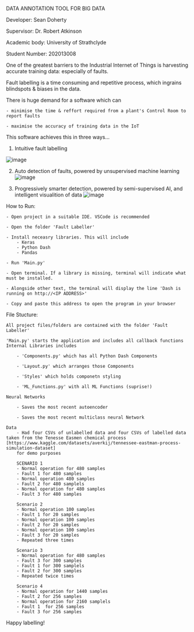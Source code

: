 DATA ANNOTATION TOOL FOR BIG DATA

Developer: Sean Doherty

Supervisor: Dr. Robert Atkinson

Academic body: University of Strathclyde

Student Number: 202013008

One of the greatest barriers to the Industrial Internet of Things is harvesting accurate training data: especially of faults. 

Fault labelling is a time consuming and repetitive process, which ingrains blindspots & biases in the data. 

There is huge demand for a software which can

	- minimise the time & reffort required from a plant's Control Room to report faults
 
 	- maximise the accuracy of training data in the IoT

This software achieves this in three ways...

1) Intuitive fault labelling

![image](https://github.com/SeanDoherty-Strath/Scripts/assets/113599995/b6f0be35-54cb-4cd4-ad42-ec33a808ae8c)

2) Auto detection of faults, powered by unsupervised machine learning
![image](https://github.com/SeanDoherty-Strath/Scripts/assets/113599995/95f1c731-9349-4b72-9c19-d3c59926601f)

3) Progressively smarter detection, powered by semi-supervised AI, and intelligent visualition of data
![image](https://github.com/SeanDoherty-Strath/Scripts/assets/113599995/8d3f19bc-f50a-4062-be3b-e335c32b3545)



How to Run:

    - Open project in a suitable IDE. VSCode is recommended
	
    - Open the folder 'Fault Labeller'
	
    - Install neceasry libraries. This will include
        - Keras
        - Python Dash
        - Pandas
	
    - Run 'Main.py'
	
    - Open terminal. If a library is missing, terminal will indicate what must be installed.
	
    - Alongside other text, the terminal will display the line 'Dash is running on http://<IP ADDRESS>'
	
    - Copy and paste this address to open the program in your browser


File Stucture:

    All project files/folders are contained with the folder 'Fault Labeller'
	
    'Main.py' starts the application and includes all callback functions
    Internal Libraries includes 
	
        - 'Components.py' which has all Python Dash Components
		
        - 'Layout.py' which arranges those Components
		
        - 'Styles' which holds componetn styling
		
        - 'ML_Functions.py' with all ML Functions (suprise!)
		
    Neural Networks 
	
        - Saves the most recent autoencoder
		
        - Saves the most recent multiclass neural Network
		
    Data 
        - Had four CSVs of unlabelled data and four CSVs of labelled data taken from the Tenesse Easmen chemical process [https://www.kaggle.com/datasets/averkij/tennessee-eastman-process-simulation-dataset]
        for demo purposes
	
        SCENARIO 1
        - Normal operation for 480 samples
        - Fault 1 for 480 samples
        - Normal operation 480 samples
        - Fault 2 for 480 samplels
        - Normal operation for 480 samples
        - Fault 3 for 480 samples
        
        Scenario 2
        - Normal operation 100 samples
        - Fault 1 for 20 samples
        - Normal operation 100 samples
        - Fault 2 for 20 samples
        - Normal operation 100 samples
        - Fault 3 for 20 samples
        - Repeated three times

        Scenario 3
        - Normal operation for 480 samples
        - Fault 3 for 300 samples
        - Fault 1 for 300 samplels
        - Fault 2 for 300 samples
        - Repeated twice times

        Scenario 4
        - Normal operation for 1440 samples
        - Fault 2 for 256 samples
        - Normal operation for 2160 samplels
        - Fault 1  for 256 samples
        - Fault 3 for 256 samples

Happy labelling!
